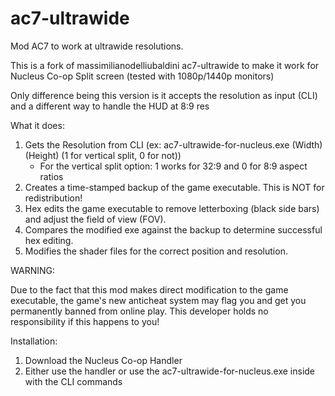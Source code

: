 # ac7-ultrawide
Mod AC7 to work at ultrawide resolutions.

This is a fork of massimilianodelliubaldini ac7-ultrawide to make it work for Nucleus Co-op Split screen (tested with 1080p/1440p monitors)

Only difference being this version is it accepts the resolution as input (CLI) and a different way to handle the HUD at 8:9 res

What it does:

1. Gets the Resolution from CLI (ex: ac7-ultrawide-for-nucleus.exe (Width) (Height) (1 for vertical split, 0 for not))
    - For the vertical split option: 1 works for 32:9 and 0 for 8:9 aspect ratios
2. Creates a time-stamped backup of the game executable. This is NOT for redistribution!
3. Hex edits the game executable to remove letterboxing (black side bars) and adjust the field of view (FOV).
4. Compares the modified exe against the backup to determine successful hex editing.
5. Modifies the shader files for the correct position and resolution.

WARNING: 

Due to the fact that this mod makes direct modification to the game executable, 
the game's new anticheat system may flag you and get you permanently banned from online play. 
This developer holds no responsibility if this happens to you! 

Installation: 

1. Download the Nucleus Co-op Handler
2. Either use the handler or use the ac7-ultrawide-for-nucleus.exe inside with the CLI commands


